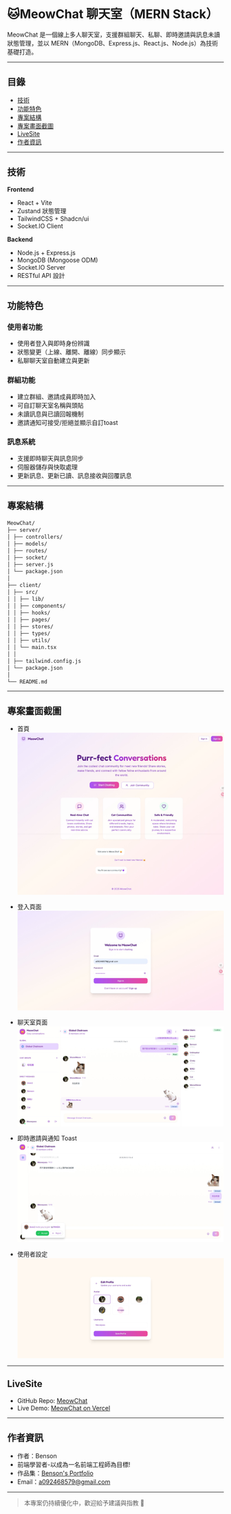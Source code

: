 # 🐱MeowChat 聊天室（MERN Stack）

MeowChat 是一個線上多人聊天室，支援群組聊天、私聊、即時邀請與訊息未讀狀態管理，並以 MERN（MongoDB、Express.js、React.js、Node.js）為技術基礎打造。

---

## 目錄

- [技術](#技術)
- [功能特色](#功能特色)
- [專案結構](#專案結構)
- [專案畫面截圖](#專案畫面截圖)
- [LiveSite](#livesite)
- [作者資訊](#作者資訊)

---

## 技術

**Frontend**  
- React + Vite  
- Zustand 狀態管理  
- TailwindCSS + Shadcn/ui  
- Socket.IO Client  

**Backend**  
- Node.js + Express.js  
- MongoDB (Mongoose ODM)  
- Socket.IO Server  
- RESTful API 設計  

---

## 功能特色

### 使用者功能
- 使用者登入與即時身份辨識
- 狀態變更（上線、離開、離線）同步顯示
- 私聊聊天室自動建立與更新

### 群組功能
- 建立群組、邀請成員即時加入
- 可自訂聊天室名稱與頭貼
- 未讀訊息與已讀回報機制
- 邀請通知可接受/拒絕並顯示自訂toast

### 訊息系統
- 支援即時聊天與訊息同步
- 伺服器儲存與快取處理
- 更新訊息、更新已讀、訊息接收與回覆訊息

---

## 專案結構

```
MeowChat/
├── server/
│ ├── controllers/
│ ├── models/
│ ├── routes/
│ ├── socket/
│ ├── server.js
│ └── package.json
│
├── client/
│ ├── src/
│ │ ├── lib/
│ │ ├── components/
│ │ ├── hooks/
│ │ ├── pages/
│ │ ├── stores/
│ │ ├── types/
│ │ ├── utils/
│ │ └── main.tsx
│ │
│ ├── tailwind.config.js
│ └── package.json
│
└── README.md
```
---

## 專案畫面截圖

- 首頁
![首頁展示](./screenshots/index.jpeg)

- 登入頁面
![登入展示](./screenshots/login.jpeg)

- 聊天室頁面
![聊天室展示](./screenshots/chat.jpeg)

- 即時邀請與通知 Toast
![通知展示](./screenshots/toast.jpeg)

- 使用者設定
![使用者設定展示](./screenshots/profile.jpeg)

---

## LiveSite

- GitHub Repo: [MeowChat](https://github.com/Benson0721/MeowChat_vercel)
- Live Demo: [MeowChat on Vercel](https://meow-chat-vercel.vercel.app)

---

## 作者資訊

- 作者：Benson
- 前端學習者-以成為一名前端工程師為目標!
- 作品集：[Benson's Portfolio](https://www.notion.so/Front-End-layout-Portfolio-1c4acba779c38053a9dcf4b1caa7af0c)
- Email：a092468579@gmail.com

---

> 本專案仍持續優化中，歡迎給予建議與指教 🙌